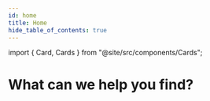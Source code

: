 ```yaml
---
id: home
title: Home
hide_table_of_contents: true
---
```


import { Card, Cards } from "@site/src/components/Cards";

# What can we help you find?

<Cards>
  <Card
    name="Getting Started"
    url="tutorials/introduction"
    description="Get started with Buf in no time and revolutionize the way you work with Protocol Buffers."
  />
  <Card
    name="Quick Start"
    url="installation"
    description="Download and install Buf on your machine in a few easy steps."
  />
  <Card
    name="Guides"
    url="tutorials/introduction"
    description="Learn Buf basics and the benefits of Schema Driven Development"
  />
  <Card
    name="Language-specific guides"
    url="#"
    description="Unlock the full potential of Buf in your favourite language."
  />
  <Card
    name="Manuals"
    url="manuals"
    description="Browse through the manuals and lean how to use Buf products."
  />
  <Card
    name="Reference"
    url="reference/buf/index"
    description="Browse through the CLI and API reference documentation."
  />
</Cards>
